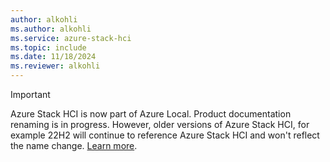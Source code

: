 ```yaml
---
author: alkohli
ms.author: alkohli
ms.service: azure-stack-hci
ms.topic: include
ms.date: 11/18/2024
ms.reviewer: alkohli
---
```


> [!IMPORTANT]
> Azure Stack HCI is now part of Azure Local. Product documentation renaming is in progress. However, older versions of Azure Stack HCI, for example 22H2 will continue to reference Azure Stack HCI and won't reflect the name change. [Learn more](https://aka.ms/azloc-promo).